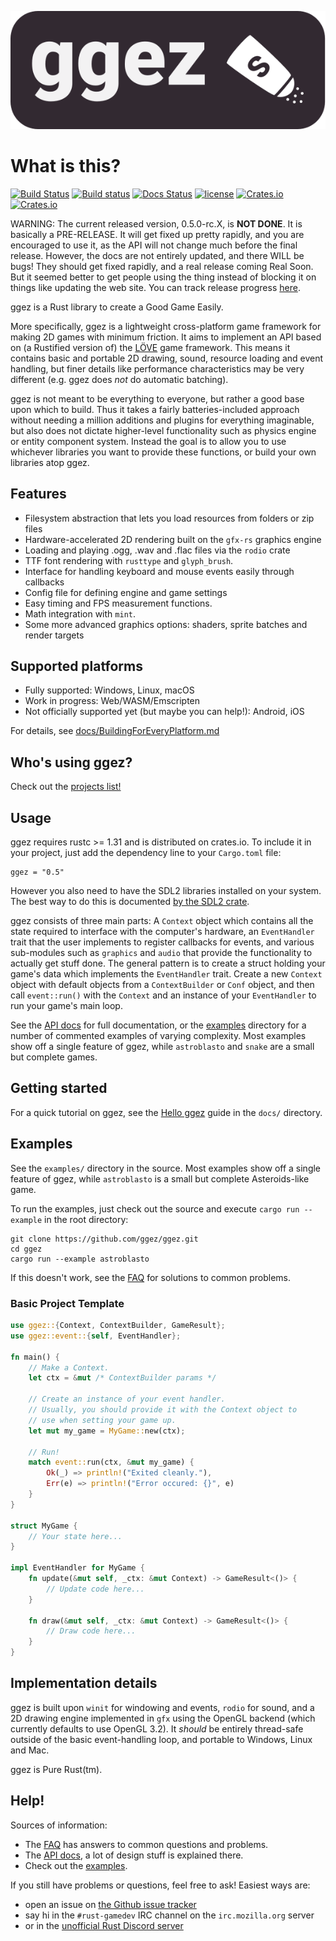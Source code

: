 [![ggez logo](docs/ggez-logo-maroon-full.svg)](http://ggez.rs/)
# What is this?
[![Build Status](https://travis-ci.org/ggez/ggez.svg?branch=master)](https://travis-ci.org/ggez/ggez)
[![Build status](https://ci.appveyor.com/api/projects/status/3v9lsq6n9li7kxim/branch/master?svg=true)](https://ci.appveyor.com/project/svenstaro/ggez/branch/master)
[![Docs Status](https://docs.rs/ggez/badge.svg)](https://docs.rs/ggez)
[![license](https://img.shields.io/badge/license-MIT-blue.svg)](https://github.com/ggez/ggez/blob/master/LICENSE)
[![Crates.io](https://img.shields.io/crates/v/ggez.svg)](https://crates.io/crates/ggez)
[![Crates.io](https://img.shields.io/crates/d/ggez.svg)](https://crates.io/crates/ggez)

WARNING: The current released version, 0.5.0-rc.X, is **NOT DONE**.  It
is basically a PRE-RELEASE.  It will get fixed up pretty rapidly, and
you are encouraged to use it, as the API will not change much before the
final release.  However, the docs are not entirely updated, and there
WILL be bugs!  They should get fixed rapidly, and a real release
coming Real Soon.  But it seemed better to get people using the thing
instead of blocking it on things like updating the web site.  You can
track release progress [here](https://github.com/ggez/ggez/milestone/5).

ggez is a Rust library to create a Good Game Easily.

More specifically, ggez is a lightweight cross-platform game framework
for making 2D games with minimum friction.  It aims to implement an
API based on (a Rustified version of) the [LÖVE](https://love2d.org/)
game framework.  This means it contains basic and portable 2D
drawing, sound, resource loading and event handling, but finer details
like performance characteristics may be very different (e.g. ggez does
*not* do automatic batching).

ggez is not meant to be everything to everyone, but rather a good
base upon which to build.  Thus it takes a fairly
batteries-included approach without needing a million additions
and plugins for everything imaginable, but also does not dictate
higher-level functionality such as physics engine or entity
component system.  Instead the goal is to allow you to use
whichever libraries you want to provide these functions, or build
your own libraries atop ggez.

## Features

* Filesystem abstraction that lets you load resources from folders or zip files
* Hardware-accelerated 2D rendering built on the `gfx-rs` graphics engine
* Loading and playing .ogg, .wav and .flac files via the `rodio` crate
* TTF font rendering with `rusttype` and `glyph_brush`.
* Interface for handling keyboard and mouse events easily through callbacks
* Config file for defining engine and game settings
* Easy timing and FPS measurement functions.
* Math integration with `mint`.
* Some more advanced graphics options: shaders, sprite batches and render targets


## Supported platforms

 * Fully supported: Windows, Linux, macOS
 * Work in progress: Web/WASM/Emscripten
 * Not officially supported yet (but maybe you can help!): Android, iOS

For details, see [docs/BuildingForEveryPlatform.md](docs/BuildingForEveryPlatform.md)

## Who's using ggez?

Check out the [projects list!](docs/Projects.md)

## Usage

ggez requires rustc >= 1.31 and is distributed on
crates.io.  To include it in your project, just add the dependency
line to your `Cargo.toml` file:

```text
ggez = "0.5"
```

However you also need to have the SDL2 libraries installed on your
system.  The best way to do this is documented [by the SDL2
crate](https://github.com/AngryLawyer/rust-sdl2#user-content-requirements).

ggez consists of three main parts: A `Context` object which
contains all the state required to interface with the computer's
hardware, an `EventHandler` trait that the user implements to
register callbacks for events, and various sub-modules such as
`graphics` and `audio` that provide the functionality to actually
get stuff done.  The general pattern is to create a struct holding
your game's data which implements the `EventHandler` trait.
Create a new `Context` object with default objects from a `ContextBuilder`
or `Conf` object, and then call `event::run()` with
the `Context` and an instance of your `EventHandler` to run your game's
main loop.

See the [API docs](https://docs.rs/ggez/) for full documentation, or the [examples](/examples) directory for a number of commented examples of varying complexity.  Most examples show off
a single feature of ggez, while `astroblasto` and `snake` are a small but complete games.

## Getting started

For a quick tutorial on ggez, see the [Hello ggez](https://github.com/ggez/ggez/blob/master/docs/guides/HelloGgez.md) guide in the `docs/` directory.

## Examples

See the `examples/` directory in the source.  Most examples show off
a single feature of ggez, while `astroblasto` is a small  but
complete Asteroids-like game.

To run the examples, just check out the source and execute `cargo run --example`
in the root directory:

```text
git clone https://github.com/ggez/ggez.git
cd ggez
cargo run --example astroblasto
```

If this doesn't work, see the
[FAQ](https://github.com/ggez/ggez/blob/master/docs/FAQ.md) for solutions
to common problems.

### Basic Project Template

```rust
use ggez::{Context, ContextBuilder, GameResult};
use ggez::event::{self, EventHandler};

fn main() {
    // Make a Context.
    let ctx = &mut /* ContextBuilder params */

    // Create an instance of your event handler.
    // Usually, you should provide it with the Context object to
    // use when setting your game up.
    let mut my_game = MyGame::new(ctx);

    // Run!
    match event::run(ctx, &mut my_game) {
        Ok(_) => println!("Exited cleanly."),
        Err(e) => println!("Error occured: {}", e)
    }
}

struct MyGame {
    // Your state here...
}

impl EventHandler for MyGame {
    fn update(&mut self, _ctx: &mut Context) -> GameResult<()> {
        // Update code here...
    }

    fn draw(&mut self, _ctx: &mut Context) -> GameResult<()> {
        // Draw code here...
    }
}
```

## Implementation details

ggez is built upon `winit` for windowing and events, `rodio` for sound,
and a 2D drawing engine implemented in `gfx` using the OpenGL backend
(which currently defaults to use OpenGL 3.2).  It *should* be
entirely thread-safe outside of the basic event-handling loop, and
portable to Windows, Linux and Mac.

ggez is Pure Rust(tm).

## Help!

Sources of information:

 * The [FAQ](https://github.com/ggez/ggez/blob/master/docs/FAQ.md) has answers to common questions and problems.
 * The [API docs](https://docs.rs/ggez/), a lot of design stuff is explained there.
 * Check out the [examples](https://github.com/ggez/ggez/tree/master/examples).

 If you still have problems or questions, feel free to ask!  Easiest ways are:

 * open an issue on [the Github issue tracker](https://github.com/ggez/ggez/issues)
 * say hi in the `#rust-gamedev` IRC channel on the `irc.mozilla.org` server
 * or in the [unofficial Rust Discord server](http://bit.ly/rust-community)
